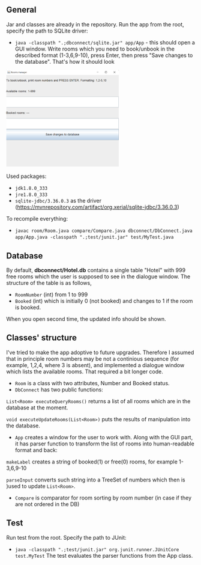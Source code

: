 
## General
Jar and classes are already in the repository. Run the app from the root, specify the path to SQLite driver: 
- `java -classpath ".;dbconnect/sqlite.jar" app/App` - this should open a GUI window. Write rooms which you need to book/unbook in the described format (1-3,6,9-10), press Enter, then press "Save changes to the database". That's how it should look

<img src="demo.png" width="300">

Used packages:
- `jdk1.8.0_333` 
- `jre1.8.0_333`  
- `sqlite-jdbc/3.36.0.3` as the driver (https://mvnrepository.com/artifact/org.xerial/sqlite-jdbc/3.36.0.3) 

To recompile everything:
- `javac room/Room.java compare/Compare.java dbconnect/DbConnect.java app/App.java -classpath ".;test/junit.jar" test/MyTest.java`

## Database
By default, **dbconnect/Hotel.db** contains a single table "Hotel" with 999 free rooms which the user is supposed to see in the dialogue window. 
The structure of the table is as follows, 
- `RoomNumber` (int) from 1 to 999
- `Booked` (int) which is initially 0 (not booked) and changes to 1 if the room is booked. 

When you open second time, the updated info should be shown. 

## Classes' structure
I've tried to make the app adoptive to future upgrades. Therefore I assumed that in principle room numbers may be not a continious sequence (for example, 1,2,4, where 3 is absent), and implemented a dialogue window which lists the available rooms. That required a bit longer code.
- `Room` is a class with two attributes, Number and Booked status.
- `DbConnect` has two public functions:

`List<Room> executeQueryRooms()` returns a list of all rooms which are in the database at the moment.

`void executeUpdateRooms(List<Room>)` puts the results of manipulation into the database.
- `App` creates a window for the user to work with. Along with the GUI part, it has parser function to transform the list of rooms into human-readable format and back:

`makeLabel` creates a string of booked(1) or free(0) rooms, for example 1-3,6,9-10

`parseInput` converts such string into a TreeSet of numbers which then is )used to update `List<Room>`. 
- `Compare` is comparator for room sorting by room number (in case if they are not ordered in the DB)

## Test
Run test from the root. Specify the path to JUnit: 
- `java -classpath ".;test/junit.jar" org.junit.runner.JUnitCore test.MyTest`
The test evaluates the parser functions from the App class. 
 
